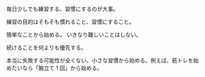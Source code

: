 毎日少しでも練習する、習慣にするのが大事。

練習の目的はそもそも慣れること、習慣にすること。

簡単なことから始める。
いきなり難しいことはしない。

続けることを何よりも優先する。

本当に失敗する可能性が全くない、小さな習慣から始める。例えば、筋トレを始めたいなら「腕立て 1 回」から始める。
